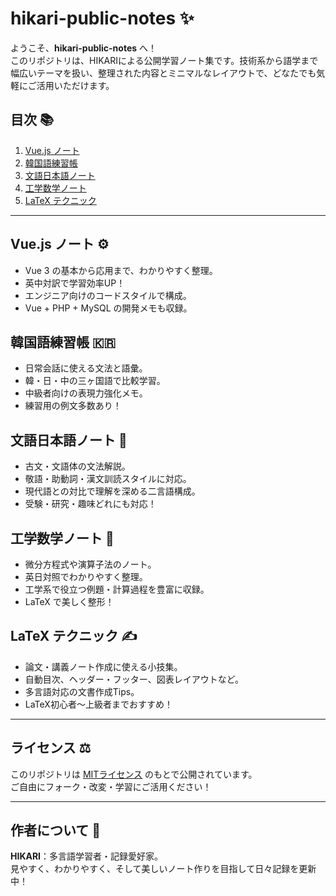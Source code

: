 # hikari-public-notes ✨

ようこそ、**hikari-public-notes** へ！  
このリポジトリは、HIKARIによる公開学習ノート集です。技術系から語学まで幅広いテーマを扱い、整理された内容とミニマルなレイアウトで、どなたでも気軽にご活用いただけます。

## 目次 📚

1. [Vue.js ノート](#vuejs-ノート)
2. [韓国語練習帳](#韓国語練習帳)
3. [文語日本語ノート](#文語日本語ノート)
4. [工学数学ノート](#工学数学ノート)
5. [LaTeX テクニック](#latex-テクニック)

---

## Vue.js ノート ⚙️

- Vue 3 の基本から応用まで、わかりやすく整理。
- 英中対訳で学習効率UP！
- エンジニア向けのコードスタイルで構成。
- Vue + PHP + MySQL の開発メモも収録。

## 韓国語練習帳 🇰🇷

- 日常会話に使える文法と語彙。
- 韓・日・中の三ヶ国語で比較学習。
- 中級者向けの表現力強化メモ。
- 練習用の例文多数あり！

## 文語日本語ノート 🏯

- 古文・文語体の文法解説。
- 敬語・助動詞・漢文訓読スタイルに対応。
- 現代語との対比で理解を深める二言語構成。
- 受験・研究・趣味どれにも対応！

## 工学数学ノート 🧮

- 微分方程式や演算子法のノート。
- 英日対照でわかりやすく整理。
- 工学系で役立つ例題・計算過程を豊富に収録。
- LaTeX で美しく整形！

## LaTeX テクニック ✍️

- 論文・講義ノート作成に使える小技集。
- 自動目次、ヘッダー・フッター、図表レイアウトなど。
- 多言語対応の文書作成Tips。
- LaTeX初心者〜上級者までおすすめ！

---

## ライセンス ⚖️

このリポジトリは [MITライセンス](LICENSE) のもとで公開されています。  
ご自由にフォーク・改変・学習にご活用ください！

---

## 作者について 👤

**HIKARI**：多言語学習者・記録愛好家。  
見やすく、わかりやすく、そして美しいノート作りを目指して日々記録を更新中！
